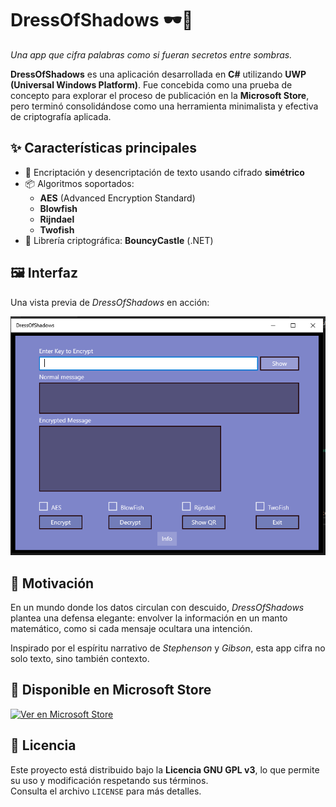 # DressOfShadows 🕶️🔐

*Una app que cifra palabras como si fueran secretos entre sombras.*

**DressOfShadows** es una aplicación desarrollada en **C#** utilizando **UWP (Universal Windows Platform)**. Fue concebida como una prueba de concepto para explorar el proceso de publicación en la **Microsoft Store**, pero terminó consolidándose como una herramienta minimalista y efectiva de criptografía aplicada.

## ✨ Características principales

- 🔐 Encriptación y desencriptación de texto usando cifrado **simétrico**
- 📦 Algoritmos soportados:
  - **AES** (Advanced Encryption Standard)
  - **Blowfish**
  - **Rijndael**
  - **Twofish**
- 🧪 Librería criptográfica: **BouncyCastle** (.NET)

## 🖼️ Interfaz

Una vista previa de *DressOfShadows* en acción:

![Captura de pantalla de DressOfShadows](https://github.com/Taguapire/DressOFShadows/raw/master/resources/Capture.PNG)

## 🧠 Motivación

En un mundo donde los datos circulan con descuido, *DressOfShadows* plantea una defensa elegante: envolver la información en un manto matemático, como si cada mensaje ocultara una intención.

Inspirado por el espíritu narrativo de *Stephenson* y *Gibson*, esta app cifra no solo texto, sino también contexto.

## 🏪 Disponible en Microsoft Store

[![Ver en Microsoft Store](https://img.shields.io/badge/Microsoft_Store-DressOfShadows-blue)](https://apps.microsoft.com/detail/9mvrxg48s6dq?hl=en-us&gl=US)

## 📝 Licencia

Este proyecto está distribuido bajo la **Licencia GNU GPL v3**, lo que permite su uso y modificación respetando sus términos.  
Consulta el archivo `LICENSE` para más detalles.
